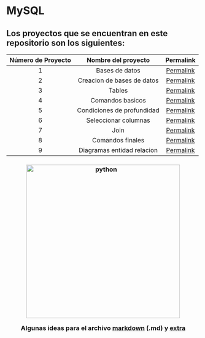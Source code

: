 # MySQL

## Los proyectos que se encuentran en este repositorio son los siguientes:

|Número de Proyecto|Nombre del proyecto|Permalink|
|:----------------:|:-----------------:|:-------:|
|    1    |Bases de datos|[Permalink](https://github.com/BlaeckHardt/MySQL/blob/e33dbf5a0ac05219a71243934d1ae55e95e172ef/Bases%20de%20datos.md)|
|    2    |Creacion de bases de datos|[Permalink](https://github.com/BlaeckHardt/MySQL/blob/24491dae88efdb852ceb3e56bd21e9a5c035d695/Creaci%C3%B3n%20de%20bases%20de%20datos.md)|
|    3    |Tables|[Permalink](https://github.com/BlaeckHardt/MySQL/blob/1350dec3f4f2f1329ed55655e33a71196ad372bf/Tables.md)|
|    4    |Comandos basicos|[Permalink](https://github.com/BlaeckHardt/MySQL/blob/1ba8c46e28d9bd1c041433bb40cb6398cf73eeaf/Comandos%20basicos.md)|
|    5    |Condiciones de profundidad|[Permalink](https://github.com/BlaeckHardt/MySQL/blob/6fd4e1b3fe9248bcb9c7e811006dd817e844177c/Condiciones%20de%20profundidad.md)|
|    6    |Seleccionar columnas|[Permalink](https://github.com/BlaeckHardt/MySQL/blob/75aa79f222efcd11021b23ebf19329d00f543f68/Seleccionar%20columnas.md)|
|    7    |Join|[Permalink](https://github.com/BlaeckHardt/MySQL/blob/4d8e3cd62480f8e948151e8294fac4dc0b5eba24/Join.md)|
|    8    |Comandos finales|[Permalink](https://github.com/BlaeckHardt/MySQL/blob/231aef51a2314c88bef54589de8f12a7d6b5b607/Comandos%20finales.md)|
|    9    |Diagramas entidad relacion|[Permalink](https://github.com/BlaeckHardt/MySQL/blob/e86e7a811a487c26347893fba5dc76b84760d7f3/Diagramas%20entidad%20relacion.md)|

<h3 align="center"><img src="https://scontent.fmex27-1.fna.fbcdn.net/v/t39.30808-6/310435053_642373174192530_5311301394435828715_n.jpg?_nc_cat=100&ccb=1-7&_nc_sid=730e14&_nc_ohc=IXNLWQmXkwcAX-990NW&_nc_ht=scontent.fmex27-1.fna&oh=00_AT_LbQueT5zem0lbK1mNoN6Ub0ug3hmynlz_95nwizqKGQ&oe=63462049" alt="python" width="400" height="400"/>

Algunas ideas para el archivo [markdown](https://github.com/jfasebook/SoyInformatico/blob/master/README.md) (.md) y [extra](https://www.youtube.com/watch?v=uUdKAYl-F7g&list=WL&index=21)

</h3>
